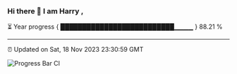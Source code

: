 ### Hi there 👋 I am Harry , 

⏳ Year progress { ██████████████████████████▁▁▁▁ } 88.21 %

---

⏰ Updated on Sat, 18 Nov 2023 23:30:59 GMT

![Progress Bar CI](https://github.com/duykhang68/duykhang68/workflows/Progress%20Bar%20CI/badge.svg)
